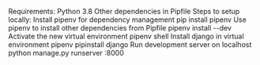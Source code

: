 Requirements:
Python 3.8
Other dependencies in Pipfile
Steps to setup locally:
Install pipenv for dependency management
pip install pipenv
Use pipenv to install other dependencies from Pipfile
pipenv install --dev
Activate the new virtual environment
pipenv shell
Install django in virtual environment
pipenv pipinstall django
Run development server on localhost
python manage.py runserver :8000
